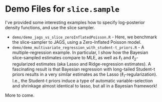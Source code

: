 # Demo Files for `slice.sample`

I've provided some interesting examples how to specify log-posterior density functions, and use the slice sampler.

- `demo/demo_jags_vs_slice_zeroInflatedPoisson.R` - Here, we benchmark the slice-sampler to JAGS, using a Zero-Inflated Poisson model.
- `demo/demo_multivariate_regression_with_student-t_priors.R` - A multiple-regression example. In particular, I show how the Bayesian slice-sampled estimates compare to MLE, as well as $\ell_1$ and $\ell_2$-regularized estimates (aka Lasso and Ridge-regression estimates). A fascinating result is that Bayesian regression with long-tailed Student-t priors results in a very similar estimates as the Lasso ($\ell_1$-regularization). I.e., the Student-t priors induce a type of automatic variable-selection and shrinkage almost identical to lasso, but all in a Bayesian framework!

More to come.

